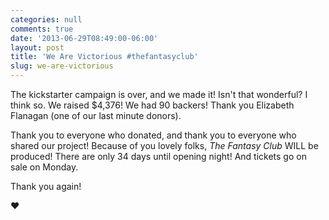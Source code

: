 ```yaml
---
categories: null
comments: true
date: '2013-06-29T08:49:00-06:00'
layout: post
title: 'We Are Victorious #thefantasyclub'
slug: we-are-victorious
---
```


The kickstarter campaign is over, and we made it! Isn't that wonderful? I think so. We raised $4,376! We had 90 backers! Thank you Elizabeth Flanagan (one of our last minute donors). 

Thank you to everyone who donated, and thank you to everyone who shared our project! Because of you lovely folks, *The Fantasy Club* WILL be produced! There are only 34 days until opening night! And tickets go on sale on Monday.

Thank you again!

♥